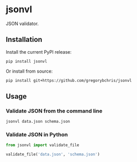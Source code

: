 # jsonvl

JSON validator.

## Installation

Install the current PyPI release:

```bash
pip install jsonvl
```

Or install from source:

```bash
pip install git+https://github.com/gregorybchris/jsonvl
```

## Usage

### Validate JSON from the command line

```bash
jsonvl data.json schema.json
```

### Validate JSON in Python

```python
from jsonvl import validate_file

validate_file('data.json', 'schema.json')
```
